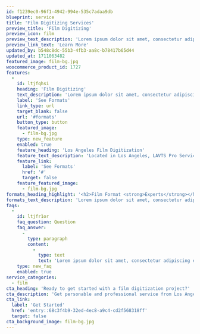 ```yaml
---
id: f1239ec0-96f1-4942-994e-535c7adaa9db
blueprint: service
title: 'Film Digitizing Services'
preview_title: 'Film Digitizing'
preview_icon: film
preview_text_description: 'Lorem ipsum dolor sit amet, consectetur adipiscing elit, sed do eiusmod tempor incididunt ut labore.'
preview_link_text: 'Learn More'
updated_by: b548c8dc-55b3-4fb3-aa8c-b78417b65d44
updated_at: 1711063482
featured_image: film-bg.jpg
woocommerce_product_id: 1727
features:
  -
    id: ltjfqhsi
    heading: 'Film Digitizing'
    text_description: 'Lorem ipsum dolor sit amet, consectetur adipiscing elit, sed do eiusmod tempor incididunt ut labore et dolore magna aliqua. Ut enim ad minim veniam.'
    label: 'See Formats'
    link_type: url
    target_blank: false
    url: '#formats'
    button_type: button
    featured_image:
      - film-bg.jpg
    type: new_feature
    enabled: true
    feature_heading: 'Los Angeles Film Digitization'
    feature_text_description: 'Located in Los Angeles, LAVTS Pro Services provides expert guidance in film digitization from a variety of analog formats (see formats below).'
    feature_link:
      label: 'See Formats'
      href: '#'
      target: false
    feature_featured_image:
      - film-bg.jpg
formats_heading_highlight: '<h2>Film Format <strong>Experts</strong></h2>'
formats_text_description: 'Lorem ipsum dolor sit amet, consectetur adipiscing elit, sed do eiusmod tempor incididunt ut labore et dolore magna aliqua. Ut enim ad minim veniam.'
faqs:
  -
    id: ltjfr1or
    faq_question: Question
    faq_answer:
      -
        type: paragraph
        content:
          -
            type: text
            text: 'Lorem ipsum dolor sit amet, consectetur adipiscing elit, sed do eiusmod tempor incididunt ut labore et dolore magna aliqua. Ut enim ad minim veniam.'
    type: new_faq
    enabled: true
service_categories:
  - film
cta_heading: 'Ready to get started with a film digitization project?'
cta_description: 'Get personable and professional service from Los Angeles Video Transfer Service for your next film digitization project.'
cta_link:
  label: 'Get Started'
  href: 'entry::68c3f4b9-32ed-4ec8-a9c4-cd2f568318ff'
  target: false
cta_background_image: film-bg.jpg
---
```

